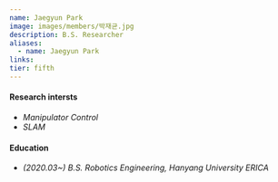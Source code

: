 ```yaml
---
name: Jaegyun Park
image: images/members/박재균.jpg
description: B.S. Researcher
aliases:
  - name: Jaegyun Park
links:
tier: fifth
---
```

#### **Research intersts**
- *Manipulator Control*
- *SLAM*


#### **Education**
- *(2020.03~) B.S. Robotics Engineering, Hanyang University ERICA* 







